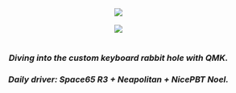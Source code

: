
<div align="center">
	<a href="https://github.com/forsakenrei"> <img src="https://github-readme-stats-brown-beta.vercel.app/api?username=forsakenrei&show_icons=true&count_private=true&theme=tokyonight"></a>
	<br>
	<br>
	<a href="https://github.com/forsakenrei"> <img src="https://github-readme-stats-brown-beta.vercel.app/api/top-langs/?username=forsakenrei&layout=compact&theme=tokyonight&exclude_repo=&hide=Cmake,C%2B%2B"></a>
    <br>
	<br>
	<h3 align="center"><i>Diving into the custom keyboard rabbit hole with QMK.</i></h3>
	<h3 align="center"><i>Daily driver: Space65 R3 + Neapolitan + NicePBT Noel.</i></h3>
</div>
